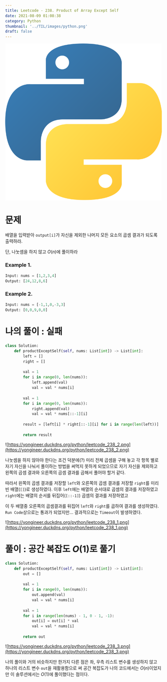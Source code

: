 ```yaml
---
title: Leetcode - 238. Product of Array Except Self
date: 2021-08-09 01:08:38
category: Python
thumbnail: '../TIL/images/python.png'
draft: false
---
```


![](../TIL/images/python.png)


# 문제

배열을 입력받아 `output[i]`가 자신을 제외한 나머지 모든 요소의 곱셈 결과가 되도록 출력하라.

단, 나눗셈을 하지 않고 $O(n)$에 풀이하라

### Example 1.

```python
Input: nums = [1,2,3,4]
Output: [24,12,8,6]
```

### Example 2.

```python
Input: nums = [-1,1,0,-3,3]
Output: [0,0,9,0,0]
```

# 나의 풀이 : 실패

```python
class Solution:
    def productExceptSelf(self, nums: List[int]) -> List[int]:
        left = []
        right = []

        val = 1
        for i in range(0, len(nums)):
            left.append(val)
            val = val * nums[i]

        val = 1
        for i in range(0, len(nums)):
            right.append(val)
            val = val * nums[::-1][i]

        result = [left[i] * right[::-1][i] for i in range(len(left))]

        return result
```

![https://yongineer.duckdns.org/python/leetcode_238_2.png](https://yongineer.duckdns.org/python/leetcode_238_2.png)

나눗셈을 하지 않아야 한다는 조건 덕분에(?) 미리 전체 곱셈을 구해 놓고 각 항목 별로 자기 자신을 나눠서 풀이하는 방법을 써먹지 못하게 되었으므로 자기 자신을 제외하고 왼쪽의 곱셈 결과와 오른쪽의 곱셈 결과를 곱해서 풀어야 할거 같다.

따라서 왼쪽의 곱셈 결과를 저장할 `left`와 오른쪽의 곱셈 결과를 저장할 `right`를 미리 빈 배열(`[]`)로 생성하였다. 이후 `left`에는 배열의 순서대로 곱셈의 결과를 저장하였고 `right`에는 배열의 순서를 뒤집어(`[::-1]`) 곱셈의 결과를 저장하였고

이 두 배열중 오른쪽의 곱셈결과를 뒤집어 `left`와 `right`를 곱하여 결과를 생성하였다. `Run Code`상으로는 통과가 되었지만... 결과적으로는 `Timeout`이 발생하였다.

![https://yongineer.duckdns.org/python/leetcode_238_1.png](https://yongineer.duckdns.org/python/leetcode_238_1.png)

# 풀이 : 공간 복잡도 $O(1)$로 풀기

```python
class Solution:
    def productExceptSelf(self, nums: List[int]) -> List[int]:
        out = []

        val = 1
        for i in range(0, len(nums)):
            out.append(val)
            val = val * nums[i]

        val = 1
        for i in range(len(nums) - 1, 0 - 1, -1):
            out[i] = out[i] * val
            val = val * nums[i]

        return out
```

![https://yongineer.duckdns.org/python/leetcode_238_3.png](https://yongineer.duckdns.org/python/leetcode_238_3.png)

나의 풀이와 거의 비슷하지만 한가지 다른 점은 좌, 우측 리스트 변수를 생성하지 않고 하나의 리스트 변수 `out`을 재활용함으로 써 공간 복잡도가 나의 코드에서는 $O(n)$이었지만 이 솔루션에서는 $O(1)$에 풀이했다는 점이다.
